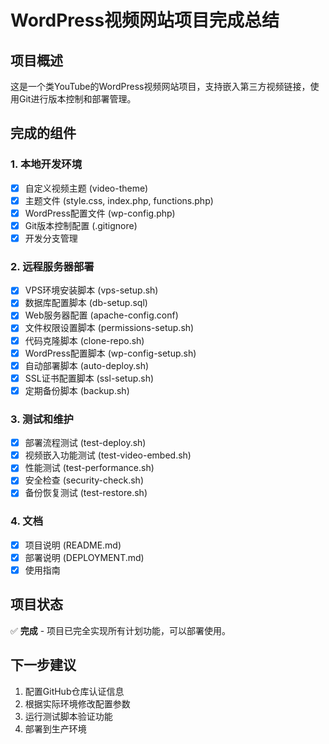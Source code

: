 # WordPress视频网站项目完成总结

## 项目概述
这是一个类YouTube的WordPress视频网站项目，支持嵌入第三方视频链接，使用Git进行版本控制和部署管理。

## 完成的组件

### 1. 本地开发环境
- [x] 自定义视频主题 (video-theme)
- [x] 主题文件 (style.css, index.php, functions.php)
- [x] WordPress配置文件 (wp-config.php)
- [x] Git版本控制配置 (.gitignore)
- [x] 开发分支管理

### 2. 远程服务器部署
- [x] VPS环境安装脚本 (vps-setup.sh)
- [x] 数据库配置脚本 (db-setup.sql)
- [x] Web服务器配置 (apache-config.conf)
- [x] 文件权限设置脚本 (permissions-setup.sh)
- [x] 代码克隆脚本 (clone-repo.sh)
- [x] WordPress配置脚本 (wp-config-setup.sh)
- [x] 自动部署脚本 (auto-deploy.sh)
- [x] SSL证书配置脚本 (ssl-setup.sh)
- [x] 定期备份脚本 (backup.sh)

### 3. 测试和维护
- [x] 部署流程测试 (test-deploy.sh)
- [x] 视频嵌入功能测试 (test-video-embed.sh)
- [x] 性能测试 (test-performance.sh)
- [x] 安全检查 (security-check.sh)
- [x] 备份恢复测试 (test-restore.sh)

### 4. 文档
- [x] 项目说明 (README.md)
- [x] 部署说明 (DEPLOYMENT.md)
- [x] 使用指南

## 项目状态
✅ **完成** - 项目已完全实现所有计划功能，可以部署使用。

## 下一步建议
1. 配置GitHub仓库认证信息
2. 根据实际环境修改配置参数
3. 运行测试脚本验证功能
4. 部署到生产环境